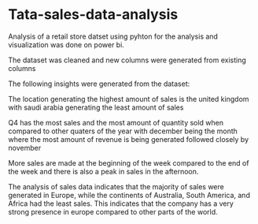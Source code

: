 # Tata-sales-data-analysis
Analysis of a retail store datset using pyhton for the analysis and visualization was done on power bi.

The dataset was cleaned and new columns were generated from existing columns 

The following insights were generated from the dataset:

The location generating the highest amount of sales is the united kingdom with saudi arabia generating the least amount of sales

Q4 has the most sales and the most amount of quantity sold when compared to other quaters of the year with december being the  month where the most amount of revenue is being generated followed closely by november

More sales are made at the beginning of the week compared to the end of the week and there is also a peak in sales in  the afternoon.

The analysis of sales data indicates that the majority of sales were generated in Europe, while the continents of Australia, South America, and Africa had the least sales. This indicates that the company has a very strong presence in europe compared to other parts of the world.
